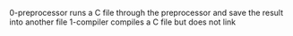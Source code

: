 0-preprocessor runs a C file through the preprocessor and save the result into another file
1-compiler compiles a C file but does not link

